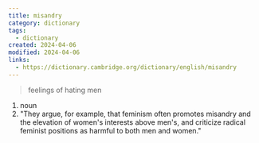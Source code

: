 ```yaml
---
title: misandry
category: dictionary
tags:
  - dictionary
created: 2024-04-06
modified: 2024-04-06
links:
  - https://dictionary.cambridge.org/dictionary/english/misandry
---
```


>feelings of hating men

1. noun
2. "They argue, for example, that feminism often promotes misandry and the elevation of women's interests above men's, and criticize radical feminist positions as harmful to both men and women."
